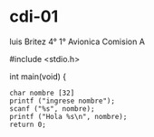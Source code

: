 # cdi-01
luis Britez 4° 1° Avionica Comision A

#include <stdio.h>

int main(void) {

    char nombre [32]
    printf ("ingrese nombre");
    scanf ("%s", nombre);
    printf ("Hola %s\n", nombre);
    return 0;
